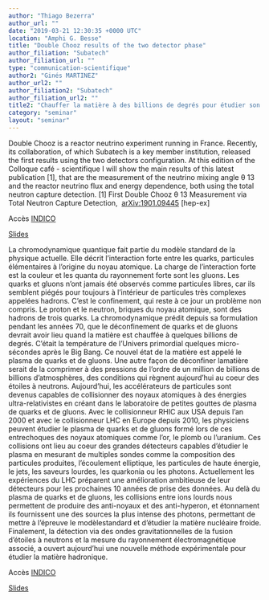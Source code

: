 ```yaml
---
author: "Thiago Bezerra"
author_url: ""
date: "2019-03-21 12:30:35 +0000 UTC"
location: "Amphi G. Besse"
title: "Double Chooz results of the two detector phase"
author_filiation: "Subatech"
author_filiation_url: ""
type: "communication-scientifique"
author2: "Ginés MARTINEZ"
author_url2: ""
author_filiation2: "Subatech"
author_filiation_url2: ""
title2: "Chauffer la matière à des billions de degrés pour étudier son déconfinement"
category: "seminar" 
layout: "seminar"
---
```

Double Chooz is a reactor neutrino experiment running in France. Recently, its collaboration, of which Subatech is a key member institution, released the first results using the two detectors configuration. At this edition of the Colloque café - scientifique I will show the main results of this latest publication [1], that are the measurement of the neutrino mixing angle θ
13
 and the reactor neutrino flux and energy dependence, both using the total neutron capture detection.  [1] First Double Chooz θ
13
 Measurement via Total Neutron Capture Detection,  [arXiv:1901.09445](https://arxiv.org/abs/1901.09445) [hep-ex]

Accès [INDICO](https://indico.in2p3.fr/event/18939/)

[Slides](https://atrium.in2p3.fr/561c2971-4cf9-4b31-9ab7-18dd01678186)

<!-- SUMMARY2 -->

La chromodynamique quantique fait partie du modèle standard de la physique actuelle. Elle décrit l’interaction forte entre les quarks, particules élémentaires à l’origine du noyau atomique. La charge de l’interaction forte est la couleur et les quanta du rayonnement forte sont les gluons. Les quarks et gluons n’ont jamais été observés comme particules libres, car ils semblent piégés pour toujours à l’intérieur de particules très complexes appelées hadrons. C’est le confinement, qui reste à ce jour un problème non compris. Le proton et le neutron, briques du noyau atomique, sont des hadrons de trois quarks. La chromodynamique prédit depuis sa formulation pendant les années 70, que le déconfinement de quarks et de gluons devrait avoir lieu quand la matière est chauffée à quelques billions de degrés. C’était la température de l’Univers primordial quelques micro-sécondes après le Big Bang. Ce nouvel état de la matière est appelé le plasma de quarks et de gluons. Une autre façon de déconfiner lamatière serait de la comprimer à des pressions de l’ordre de un million de billions de billions d’atmosphères, des conditions qui règnent aujourd’hui au coeur des étoiles à neutrons. Aujourd’hui, les accélérateurs de particules sont devenus capables de collisionner des noyaux atomiques à des énergies ultra-relativistes en créant dans le laboratoire de petites gouttes de plasma de quarks et de gluons. Avec le collisionneur RHIC aux USA depuis l’an 2000 et avec le collisionneur LHC en Europe depuis 2010, les physiciens peuvent étudier le plasma de quarks et de gluons formé lors de ces entrechoques des noyaux atomiques comme l’or, le plomb ou l’uranium. Ces collisions ont lieu au coeur des grandes détecteurs capables d’étudier le plasma en mesurant de multiples sondes comme la composition des particules produites, l’écoulement elliptique, les particules de haute énergie, le jets, les saveurs lourdes, les quarkonia ou les photons. Actuellement les expériences du LHC préparent une amélioration ambitieuse de leur détecteurs pour les prochaines 10 années de prise des données. Au delà du plasma de quarks et de gluons, les collisions entre ions lourds nous permettent de produire des anti-noyaux et des anti-hyperon, et étonnament ils fournissent une des sources la plus intense des photons, permettant de mettre à l’épreuve le modèlestandard et d’étudier la matière nucléaire froide. Finalement, la détection via des ondes gravitationnelles de la fusion d’étoiles à neutrons et la mesure du rayonnement électromagnétique associé, a ouvert aujourd’hui une nouvelle méthode expérimentale pour étudier la matière hadronique.

Accès [INDICO](https://indico.in2p3.fr/event/18939/)

[Slides](https://atrium.in2p3.fr/955f647e-8529-4c79-9dcf-af6ee6fe0496)
